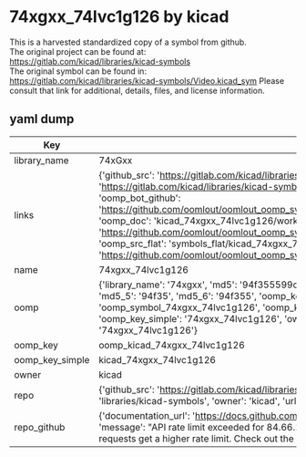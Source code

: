 # 74xgxx_74lvc1g126 by kicad  
This is a harvested standardized copy of a symbol from github.  
The original project can be found at:  
https://gitlab.com/kicad/libraries/kicad-symbols  
The original symbol can be found in:
https://gitlab.com/kicad/libraries/kicad-symbols/Video.kicad_sym
Please consult that link for additional, details, files, and license information.  
## yaml dump  
| Key | Value |  
| --- | --- |  
| library_name | 74xGxx |  
| links | {'github_src': 'https://gitlab.com/kicad/libraries/kicad-symbols/Video.kicad_sym', 'github_src_repo': 'https://gitlab.com/kicad/libraries/kicad-symbols', 'oomp_bot': 'kicad_74xgxx_74lvc1g126/working', 'oomp_bot_github': 'https://github.com/oomlout/oomlout_oomp_symbol_bot/tree/main/kicad_74xgxx_74lvc1g126/working', 'oomp_doc': 'kicad_74xgxx_74lvc1g126/working', 'oomp_doc_github': 'https://github.com/oomlout/oomlout_oomp_symbol_doc/tree/main/kicad_74xgxx_74lvc1g126/working', 'oomp_src_flat': 'symbols_flat/kicad_74xgxx_74lvc1g126/working', 'oomp_src_flat_github': 'https://github.com/oomlout/oomlout_oomp_symbol_src/tree/main/kicad_74xgxx_74lvc1g126/working'} |  
| name | 74xgxx_74lvc1g126 |  
| oomp | {'library_name': '74xgxx', 'md5': '94f355599ce05f0b790e8807b76018b0', 'md5_10': '94f355599c', 'md5_5': '94f35', 'md5_6': '94f355', 'oomp_key': 'oomp_74xgxx_74lvc1g126', 'oomp_key_extra': 'oomp_symbol_74xgxx_74lvc1g126', 'oomp_key_full': 'oomp_symbol_74xgxx_74lvc1g126_94f355', 'oomp_key_simple': '74xgxx_74lvc1g126', 'owner_name': 'kicad', 'symbol_name': '74xgxx_74lvc1g126'} |  
| oomp_key | oomp_kicad_74xgxx_74lvc1g126 |  
| oomp_key_simple | kicad_74xgxx_74lvc1g126 |  
| owner | kicad |  
| repo | {'github_src': 'https://gitlab.com/kicad/libraries/kicad-symbols/Video.kicad_sym', 'name': 'libraries/kicad-symbols', 'owner': 'kicad', 'url': 'https://gitlab.com/kicad/libraries/kicad-symbols'} |  
| repo_github | {'documentation_url': 'https://docs.github.com/rest/overview/resources-in-the-rest-api#rate-limiting', 'message': "API rate limit exceeded for 84.66.173.59. (But here's the good news: Authenticated requests get a higher rate limit. Check out the documentation for more details.)"} |  

